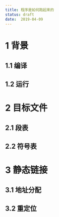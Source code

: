 ```yaml
---
title: 程序是如何跑起来的
status: draft
date:  2019-04-09
---
```

# 1 背景

## 1.1 编译

## 1.2 运行

# 2 目标文件

## 2.1 段表

## 2.2 符号表

# 3 静态链接

## 3.1 地址分配

## 3.2 重定位